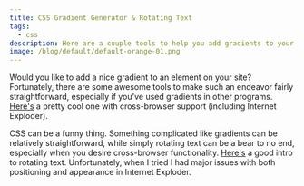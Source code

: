 ```yaml
---
title: CSS Gradient Generator & Rotating Text
tags:
  - css
description: Here are a couple tools to help you add gradients to your site.
image: /blog/default/default-orange-01.png
---
```


Would you like to add a nice gradient to an element on your site? Fortunately, there are some awesome tools to make such an endeavor fairly straightforward, especially if you've used gradients in other programs. [Here's](http://www.colorzilla.com/gradient-editor/) a pretty cool one with cross-browser support (including Internet Exploder).

CSS can be a funny thing. Something complicated like gradients can be relatively straightforward, while simply rotating text can be a bear to no end, especially when you desire cross-browser functionality. [Here's](http://snook.ca/archives/html_and_css/css-text-rotation) a good intro to rotating text. Unfortunately, when I tried I had major issues with both positioning and appearance in Internet Exploder.
